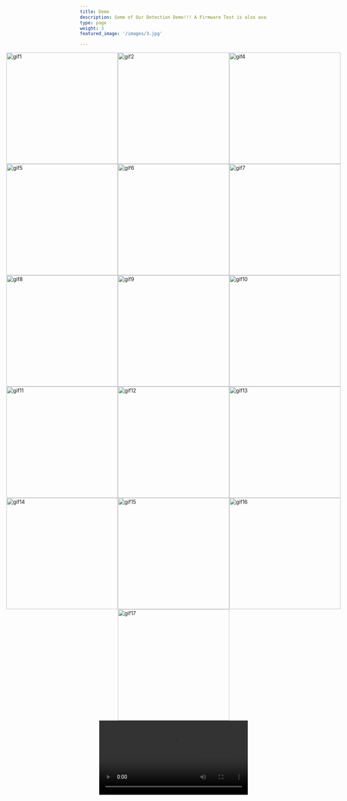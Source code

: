 ```yaml
---
title: Demo
description: Some of Our Detection Demo!!! A Firmware Test is also available.
type: page
weight: 3
featured_image: '/images/3.jpg'

---
```


<div style="display: flex; justify-content: center;">
  <img src="/gifs/1.gif" alt="gif1" style="height: 300px;">
  <img src="/gifs/2.gif" alt="gif2" style="height: 300px;">
  <img src="/gifs/4.gif" alt="gif4" style="height: 300px;">
</div>

<div style="display: flex; justify-content: center;">
  <img src="/gifs/5.gif" alt="gif5" style="height: 300px;">
  <img src="/gifs/6.gif" alt="gif6" style="height: 300px;">
  <img src="/gifs/7.gif" alt="gif7" style="height: 300px;">
</div>

<div style="display: flex; justify-content: center;">
  <img src="/gifs/8.gif" alt="gif8" style="height: 300px;">
  <img src="/gifs/9.gif" alt="gif9" style="height: 300px;">
  <img src="/gifs/10.gif" alt="gif10" style="height: 300px;">
</div>

<div style="display: flex; justify-content: center;">
  <img src="/gifs/11.gif" alt="gif11" style="height: 300px;">
  <img src="/gifs/12.gif" alt="gif12" style="height: 300px;">
  <img src="/gifs/13.gif" alt="gif13" style="height: 300px;">
</div>

<div style="display: flex; justify-content: center;">
  <img src="/gifs/14.gif" alt="gif14" style="height: 300px;">
  <img src="/gifs/15.gif" alt="gif15" style="height: 300px;">
  <img src="/gifs/16.gif" alt="gif16" style="height: 300px;">
</div>

<div style="display: flex; justify-content: center;">
  <img src="/gifs/17.gif" alt="gif17" style="height: 300px;">

</div>


<div style="display: flex; justify-content: center;">
  <video controls width="400">
    <source src="/videos/1.mp4" type="video/mp4">
  </video>
</div>